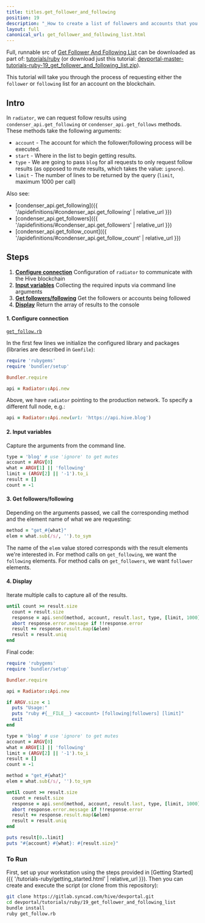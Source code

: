 ```yaml
---
title: titles.get_follower_and_following
position: 19
description: "_How to create a list of followers and accounts that you are following._"
layout: full
canonical_url: get_follower_and_following_list.html
---
```

Full, runnable src of [Get Follower And Following List](https://gitlab.syncad.com/hive/devportal/-/tree/master/tutorials/ruby/19_get_follower_and_following_list) can be downloaded as part of: [tutorials/ruby](https://gitlab.syncad.com/hive/devportal/-/tree/master/tutorials/ruby) (or download just this tutorial: [devportal-master-tutorials-ruby-19_get_follower_and_following_list.zip](https://gitlab.syncad.com/hive/devportal/-/archive/master/devportal-master.zip?path=tutorials/ruby/19_get_follower_and_following_list)).

This tutorial will take you through the process of requesting either the `follower` or `following` list for an account on the blockchain.

## Intro

In `radiator`, we can request follow results using `condenser_api.get_following` or `condenser_api.get_follows` methods.  These methods take the following arguments:

* `account` - The account for which the follower/following process will be executed.
* `start` - Where in the list to begin getting results.
* `type` - We are going to pass `blog` for all requests to only request follow results (as opposed to mute results, which takes the value: `ignore`).
* `limit` - The number of lines to be returned by the query (`limit`, maximum 1000 per call)

Also see:
* [condenser_api.get_following]({{ '/apidefinitions/#condenser_api.get_following' | relative_url }})
* [condenser_api.get_followers]({{ '/apidefinitions/#condenser_api.get_followers' | relative_url }})
* [condenser_api.get_follow_count]({{ '/apidefinitions/#condenser_api.get_follow_count' | relative_url }})

## Steps

1.  [**Configure connection**](#connection) Configuration of `radiator` to communicate with the Hive blockchain
2.  [**Input variables**](#input) Collecting the required inputs via command line arguments
3.  [**Get followers/following**](#query) Get the followers or accounts being followed
4.  [**Display**](#display) Return the array of results to the console

#### 1. Configure connection<a name="connection"></a>

[`get_follow.rb`](https://gitlab.syncad.com/hive/devportal/-/blob/master/tutorials/ruby/19_get_follower_and_following_list/get_follow.rb)

In the first few lines we initialize the configured library and packages (libraries are described in `Gemfile`):

```ruby
require 'rubygems'
require 'bundler/setup'

Bundler.require

api = Radiator::Api.new
```

Above, we have `radiator` pointing to the production network.  To specify a different full node, e.g.:

```ruby
api = Radiator::Api.new(url: 'https://api.hive.blog')
```

#### 2. Input variables<a name="input"></a>

Capture the arguments from the command line.

```ruby
type = 'blog' # use 'ignore' to get mutes
account = ARGV[0]
what = ARGV[1] || 'following'
limit = (ARGV[2] || '-1').to_i
result = []
count = -1
```

#### 3. Get followers/following<a name="query"></a>

Depending on the arguments passed, we call the corresponding method and the element name of what we are requesting:

```ruby
method = "get_#{what}"
elem = what.sub(/s/, '').to_sym
```

The name of the `elem` value stored corresponds with the result elements we're interested in.  For method calls on `get_following`, we want the `following` elements.  For method calls on `get_followers`, we want `follower` elements.

#### 4. Display<a name="display"></a>

Iterate multiple calls to capture all of the results.

```ruby
until count >= result.size
  count = result.size
  response = api.send(method, account, result.last, type, [limit, 1000].max)
  abort response.error.message if !!response.error
  result += response.result.map(&elem)
  result = result.uniq
end
```

Final code:

```ruby
require 'rubygems'
require 'bundler/setup'

Bundler.require

api = Radiator::Api.new

if ARGV.size < 1
  puts "Usage:"
  puts "ruby #{__FILE__} <account> [following|followers] [limit]"
  exit
end

type = 'blog' # use 'ignore' to get mutes
account = ARGV[0]
what = ARGV[1] || 'following'
limit = (ARGV[2] || '-1').to_i
result = []
count = -1

method = "get_#{what}"
elem = what.sub(/s/, '').to_sym

until count >= result.size
  count = result.size
  response = api.send(method, account, result.last, type, [limit, 1000].max)
  abort response.error.message if !!response.error
  result += response.result.map(&elem)
  result = result.uniq
end

puts result[0..limit]
puts "#{account} #{what}: #{result.size}"

```

### To Run

First, set up your workstation using the steps provided in [Getting Started]({{ '/tutorials-ruby/getting_started.html' | relative_url }}).  Then you can create and execute the script (or clone from this repository):

```bash
git clone https://gitlab.syncad.com/hive/devportal.git
cd devportal/tutorials/ruby/19_get_follower_and_following_list
bundle install
ruby get_follow.rb
```
